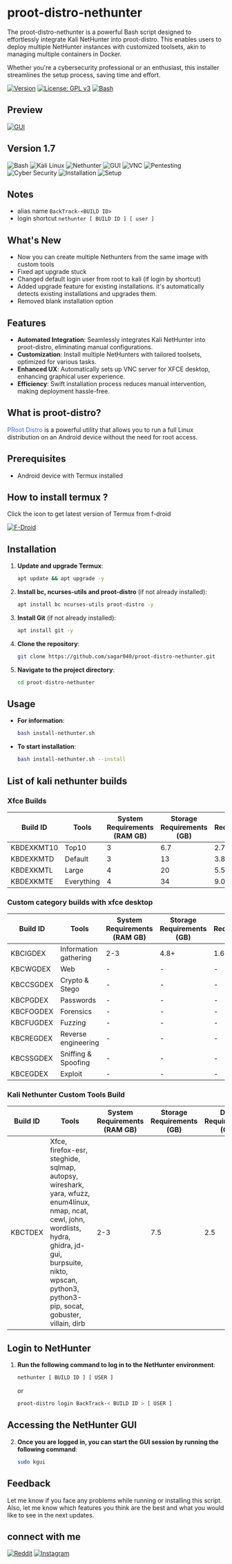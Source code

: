 # proot-distro-nethunter

The proot-distro-nethunter is a powerful Bash script designed to effortlessly integrate Kali NetHunter into proot-distro. This enables users to deploy multiple NetHunter instances with customized toolsets, akin to managing multiple containers in Docker.

Whether you're a cybersecurity professional or an enthusiast, this installer streamlines the setup process, saving time and effort.

[![Version](https://img.shields.io/badge/version-1.7-blue)](https://github.com/sagar040/proot-distro-nethunter/blob/main/install-nethunter.sh)
[![License: GPL v3](https://img.shields.io/badge/License-GPLv3-green)](https://raw.githubusercontent.com/sagar040/proot-distro-nethunter/main/LICENSE)
[![Bash](https://img.shields.io/badge/Bash-v5.2.26-green?logo=gnu-bash&logoColor=white)](https://www.gnu.org/software/bash)


## Preview
[![GUI](https://sagar040.github.io/archives/data/proot-distro-nethunter/images/gui.gif)](https://sagar040.github.io/archives/data/proot-distro-nethunter/images/gui.gif)

## Version 1.7

![Bash](https://img.shields.io/badge/-Bash-000000?style=for-the-badge&logo=gnu-bash&logoColor=white)
![Kali Linux](https://img.shields.io/badge/-Kali%20Linux-557C94?style=for-the-badge&logo=kali-linux&logoColor=white)
![Nethunter](https://img.shields.io/badge/-Nethunter-000000?style=for-the-badge&logo=kalilinux&logoColor=white)
![GUI](https://img.shields.io/badge/-GUI-008080?style=for-the-badge&logo=graphical-user-interface&logoColor=white)
![VNC](https://img.shields.io/badge/-VNC-FF6600?style=for-the-badge&logo=vnc&logoColor=white)
![Pentesting](https://img.shields.io/badge/-Pentesting-990000?style=for-the-badge&logo=kali-linux&logoColor=white)
![Cyber Security](https://img.shields.io/badge/-Cyber%20Security-4B0082?style=for-the-badge&logo=security&logoColor=white)
![Installation](https://img.shields.io/badge/-Installation-008000?style=for-the-badge&logo=install&logoColor=white)
![Setup](https://img.shields.io/badge/-Setup-FFD700?style=for-the-badge&logo=setup&logoColor=white)


## Notes
- alias name `BackTrack-<BUILD ID>`
- login shortcut  `nethunter [ BUILD ID ] [ user ]`

## What's New

- Now you can create multiple Nethunters from the same image with custom tools
- Fixed apt upgrade stuck
- Changed default login user from root to kali (if login by shortcut)
- Added upgrade feature for existing installations. it's automatically detects existing installations and upgrades them.
- Removed blank installation option

## Features
- **Automated Integration**: Seamlessly integrates Kali NetHunter into proot-distro, eliminating manual configurations.
- **Customization**: Install multiple NetHunters with tailored toolsets, optimized for various tasks.
- **Enhanced UX**: Automatically sets up VNC server for XFCE desktop, enhancing graphical user experience.
- **Efficiency**: Swift installation process reduces manual intervention, making deployment hassle-free.

## What is proot-distro?
<a href="https://github.com/termux/proot-distro/" style="text-decoration: none;color:royalblue;">PRoot Distro</a> is a powerful utility that allows you to run a full Linux distribution on an Android device without the need for root access.

## Prerequisites

- Android device with Termux installed

## How to install termux ?
Click the icon to get latest version of Termux from f-droid

<a href="https://f-droid.org/en/packages/com.termux/">![F-Droid](https://img.shields.io/badge/-F--Droid-0A6EB2?style=for-the-badge&logo=f-droid&logoColor=white)
</a>


## Installation

1. **Update and upgrade Termux**:
    ```bash
    apt update && apt upgrade -y
    ```
2. **Install bc, ncurses-utils and proot-distro** (if not already installed):
    ```bash
    apt install bc ncurses-utils proot-distro -y
    ```
3. **Install Git** (if not already installed):
    ```bash
    apt install git -y
    ```
4. **Clone the repository**:
    ```bash
    git clone https://github.com/sagar040/proot-distro-nethunter.git
    ```
5. **Navigate to the project directory**:
    ```bash
    cd proot-distro-nethunter
    ```

## Usage

- **For information**:
    ```bash
    bash install-nethunter.sh
    ```
- **To start installation**:
    ```bash
    bash install-nethunter.sh --install
    ```

## List of kali nethunter builds

### Xfce Builds

| Build ID  | Tools       | System Requirements (RAM GB) | Storage Requirements (GB) | Data Requirements (GB) |
|-----------|-------------|------------------------------|----------------------------|-----------------------|
| KBDEXKMT10| Top10       | 3                            | 6.7                        | 2.7+                  |
| KBDEXKMTD | Default     | 3                            | 13                         | 3.8+                  |
| KBDEXKMTL | Large       | 4                            | 20                         | 5.5+                  |
| KBDEXKMTE | Everything  | 4                            | 34                         | 9.0+                  |

### Custom category builds with xfce desktop

| Build ID  | Tools       | System Requirements (RAM GB) | Storage Requirements (GB) | Data Requirements (GB) |
|-----------|-------------|------------------------------|----------------------------|-----------------------|
| KBCIGDEX  | Information gathering | 2-3                         | 4.8+                          | 1.6+                     |
| KBCWGDEX  | Web         | -                            | -                          | -                     |
| KBCCSGDEX | Crypto & Stego| -                            | -                          | -                     |
| KBCPGDEX  | Passwords   | -                            | -                          | -                     |
| KBCFOGDEX | Forensics   | -                            | -                          | -                     |
| KBCFUGDEX | Fuzzing     | -                            | -                          | -                     |
| KBCREGDEX | Reverse engineering | -                       | -                          | -                     |
| KBCSSGDEX | Sniffing & Spoofing | -                       | -                          | -                     |
| KBCEGDEX  | Exploit     | -                            | -                          | -                     |

### Kali Nethunter Custom Tools Build

| Build ID  | Tools       | System Requirements (RAM GB) | Storage Requirements (GB) | Data Requirements (GB) |
|-----------|-------------|------------------------------|----------------------------|-----------------------|
| KBCTDEX   | Xfce, firefox-esr, steghide, sqlmap, autopsy, wireshark, yara, wfuzz, enum4linux, nmap, ncat, cewl, john, wordlists, hydra, ghidra, jd-gui, burpsuite, nikto, wpscan, python3, python3-pip, socat, gobuster, villain, dirb | 2-3          | 7.5           | 2.5           |


## Login to NetHunter

1. **Run the following command to log in to the NetHunter environment**:
    ```bash
    nethunter [ BUILD ID ] [ USER ]
    ```
    or
    ```bash
    proot-distro login BackTrack-< BUILD ID > [ USER ]
    ```

## Accessing the NetHunter GUI

2. **Once you are logged in, you can start the GUI session by running the following command**:
    ```bash
    sudo kgui
    ```

## Feedback

Let me know if you face any problems while running or installing this script. Also, let me know which features you think are the best and what you would like to see in the next updates.
## connect with me
[![Reddit](https://img.shields.io/badge/Reddit-%23FF5700.svg?style=for-the-badge&logo=reddit&logoColor=white)](https://www.reddit.com/user/sagarbiswas1/)
[![Instagram](https://img.shields.io/badge/Instagram-%23E4405F.svg?style=for-the-badge&logo=instagram&logoColor=white)](https://www.instagram.com/__sagarbiswas/)
